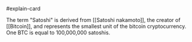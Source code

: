 #explain-card 

The term "Satoshi" is derived from [[Satoshi nakamoto]], the creator of [[Bitcoin]], and represents the smallest unit of the bitcoin cryptocurrency. One BTC is equal to 100,000,000 satoshis.